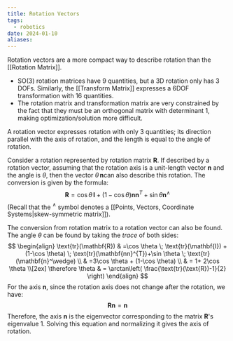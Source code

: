 ```yaml
---
title: Rotation Vectors
tags:
  - robotics
date: 2024-01-10
aliases:
---
```

Rotation vectors are a more compact way to describe rotation than the [[Rotation Matrix]].
- $\text{SO}(3)$ rotation matrices have 9 quantities, but a 3D rotation only has 3 DOFs. Similarly, the [[Transform Matrix]] expresses a 6DOF transformation with 16 quantities.
- The rotation matrix and transformation matrix are very constrained by the fact that they must be an orthogonal matrix with determinant 1, making optimization/solution more difficult.

A rotation vector expresses rotation with only 3 quantities; its direction parallel with the axis of rotation, and the length is equal to the angle of rotation.

Consider a rotation represented by rotation matrix $\mathbf{R}$. If described by a rotation vector, assuming that the rotation axis is a unit-length vector $\mathbf{n}$ and the angle is $\theta$, then the vector $\theta \, \mathbf{n}$can also describe this rotation. The conversion is given by the formula:
$$
\mathbf{R}=\cos \theta \, \mathbf{I} + (1-\cos \theta)\mathbf{n}\mathbf{n}^{T}+\sin \theta \mathbf{n}^\wedge
$$
(Recall that the $^\wedge$ symbol denotes a [[Points, Vectors, Coordinate Systems|skew-symmetric matrix]]).

The conversion from rotation matrix to a rotation vector can also be found. The angle $\theta$ can be found by taking the *trace* of both sides:
$$
\begin{align}
\text{tr}(\mathbf{R}) & =\cos \theta \; \text{tr}(\mathbf{I}) + (1-\cos \theta) \; \text{tr}(\mathbf{nn}^{T})+\sin \theta \; \text{tr}(\mathbf{n}^\wedge) \\
	 & =3\cos \theta + (1-\cos \theta) \\
	 & = 1+ 2\cos \theta \\[2ex]
\therefore \theta &  = \arctan\left( \frac{\text{tr}(\text{R})-1}{2} \right)
\end{align}
$$
For the axis $\mathbf{n}$, since the rotation axis does not change after the rotation, we have:
$$
\mathbf{Rn}=\mathbf{n}
$$
Therefore, the axis $\mathbf{n}$ is the eigenvector corresponding to the matrix $\mathbf{R}$'s eigenvalue $1$. Solving this equation and normalizing it gives the axis of rotation.